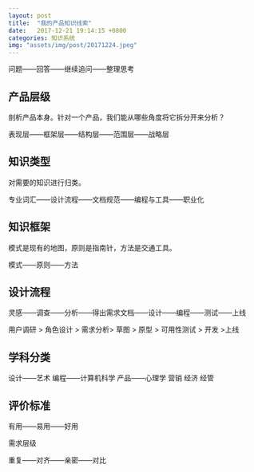 ```yaml
---
layout: post
title:  "我的产品知识线索"
date:   2017-12-21 19:14:15 +0800
categories: 知识系统
img: "assets/img/post/20171224.jpeg"
---
```


问题——回答——继续追问——整理思考

<!-- more -->

## 产品层级
剖析产品本身。针对一个产品，我们能从哪些角度将它拆分开来分析？

表现层——框架层——结构层——范围层——战略层

## 知识类型
对需要的知识进行归类。

专业词汇——设计流程——文档规范——编程与工具——职业化

## 知识框架

模式是现有的地图，原则是指南针，方法是交通工具。

模式——原则——方法

## 设计流程

灵感——调查——分析——得出需求文档——设计——编程——测试——上线

用户调研 > 角色设计 > 需求分析> 草图 > 原型 > 可用性测试 > 开发 >上线



## 学科分类
设计——艺术
编程——计算机科学
产品——心理学 营销 经济 经管 

## 评价标准
有用——易用——好用

需求层级

重复——对齐——亲密——对比

